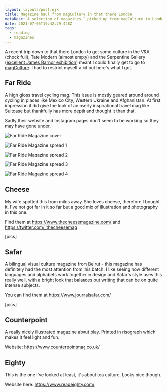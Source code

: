 ```yaml
---
layout: layouts/post.njk
title: Magazine haul from magCulture in that there London
metaDesc: A selection of magazines I picked up from magCulture in London
date: 2021-07-05T19:42:29.448Z
tags:
  - reading
  - magazines
---
```

A recent trip down to that there London to get some culture in the V&A (chock full), Tate Modern (almost empty) and the Serpentine Gallery ([excellent James Barnor exhibition](https://www.serpentinegalleries.org/whats-on/james-barnor/)) meant I could finally get to go to [magCulture](https://magculture.com/). I had to restrict myself a bit but here's what I got.

## Far Ride

A high gloss travel cycling mag. This issue is mostly geared around around cycling in places like Mexico City, Western Ukraine and Afghanistan. At first impression it did give the look of an overly inspirational travel mag like Suitcase but thankfully has more depth and thought it than that.

Sadly their website and Instagram pages don't seem to be working so they may have gone under. 

![Far Ride Magazine cover](images/far-ride-magazine.jpg)

![Far Ride Magazine spread 1](images/far-ride-magazine-2.jpg)

![Far Ride Magazine spread 2](images/far-ride-magazine-3.jpg)

![Far Ride Magazine spread 3](images/far-ride-magazine-4.jpg)

![Far Ride Magazine spread 4](images/far-ride-magazine-5.jpg)

## Cheese

My wife spotted this from miles away. She loves cheese, therefore I bought it. I've not got far in it so far but a good mix of illustration and photography in this one.

Find them at https://www.thecheesemagazine.com/ and https://twitter.com/_thecheesemag

\[pics]

## Safar

A bilingual visual culture magazine from Beirut - this magazine has definitely had the most attention from this batch. I like seeing how different languages and alphabets work together in design and Safar's style uses this really well, with a bright look that balances out writing that can be on quite intense subjects.  

You can find them at https://www.journalsafar.com/

\[pics]

## Counterpoint

A really nicely illustrated magazine about play. Printed in risograph which makes it feel light and fun.

Website: https://www.counterpointmag.co.uk/

## Eighty

This is the one I've looked at least, it's about tea culture. Looks nice though.

Website here: https://www.readeighty.com/